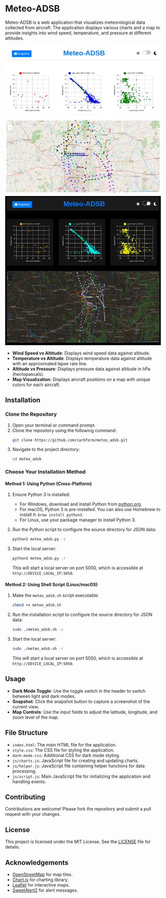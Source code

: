 # Meteo-ADSB

Meteo-ADSB is a web application that visualizes meteorological data collected from aircraft. The application displays various charts and a map to provide insights into wind speed, temperature, and pressure at different altitudes.

![Bengaluru](light.png)
![Bengaluru](dark.png)

- **Wind Speed vs Altitude**: Displays wind speed data against altitude.
- **Temperature vs Altitude**: Displays temperature data against altitude with an approximated lapse rate line.
- **Altitude vs Pressure**: Displays pressure data against altitude in hPa (hectopascals).
- **Map Visualization**: Displays aircraft positions on a map with unique colors for each aircraft.

## Installation

### Clone the Repository

1. Open your terminal or command prompt.
2. Clone the repository using the following command:
    ```sh
    git clone https://github.com/carbform/meteo_adsb.git
    ```
3. Navigate to the project directory:
    ```sh
    cd meteo_adsb
    ```

### Choose Your Installation Method

#### Method 1: Using Python (Cross-Platform)

1. Ensure Python 3 is installed:
    - For Windows, download and install Python from [python.org](https://www.python.org/downloads/).
    - For macOS, Python 3 is pre-installed. You can also use Homebrew to install it: `brew install python3`.
    - For Linux, use your package manager to install Python 3.

2. Run the Python script to configure the source directory for JSON data:
    ```sh
    python3 meteo_adsb.py -i
    ```

3. Start the local server:
    ```sh
    python3 meteo_adsb.py -r
    ```
    This will start a local server on port 5050, which is accessible at `http://DEVICE_LOCAL_IP:5050`.

#### Method 2: Using Shell Script (Linux/macOS)

1. Make the `meteo_adsb.sh` script executable:
    ```sh
    chmod +x meteo_adsb.sh
    ```

2. Run the installation script to configure the source directory for JSON data:
    ```sh
    sudo ./meteo_adsb.sh -i
    ```

3. Start the local server:
    ```sh
    sudo ./meteo_adsb.sh -r
    ```
    This will start a local server on port 5050, which is accessible at `http://DEVICE_LOCAL_IP:5050`.

## Usage

- **Dark Mode Toggle**: Use the toggle switch in the header to switch between light and dark modes.
- **Snapshot**: Click the snapshot button to capture a screenshot of the current view.
- **Map Controls**: Use the input fields to adjust the latitude, longitude, and zoom level of the map.

## File Structure

- `index.html`: The main HTML file for the application.
- `style.css`: The CSS file for styling the application.
- `dark-mode.css`: Additional CSS for dark mode styling.
- `js/charts.js`: JavaScript file for creating and updating charts.
- `js/helper.js`: JavaScript file containing helper functions for data processing.
- `js/script.js`: Main JavaScript file for initializing the application and handling events.

## Contributing

Contributions are welcome! Please fork the repository and submit a pull request with your changes.

## License

This project is licensed under the MIT License. See the [LICENSE](LICENSE) file for details.

## Acknowledgements

- [OpenStreetMap](https://www.openstreetmap.org/) for map tiles.
- [Chart.js](https://www.chartjs.org/) for charting library.
- [Leaflet](https://leafletjs.com/) for interactive maps.
- [SweetAlert2](https://sweetalert2.github.io/) for alert messages.

